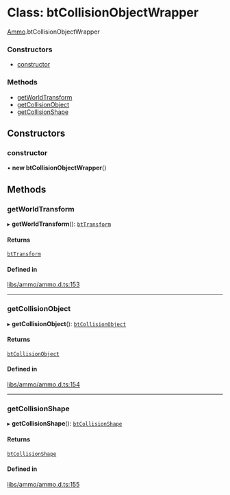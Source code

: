 # Class: btCollisionObjectWrapper

[Ammo](../modules/Ammo.md).btCollisionObjectWrapper


### Constructors

- [constructor](Ammo.btCollisionObjectWrapper.md#constructor)

### Methods

- [getWorldTransform](Ammo.btCollisionObjectWrapper.md#getworldtransform)
- [getCollisionObject](Ammo.btCollisionObjectWrapper.md#getcollisionobject)
- [getCollisionShape](Ammo.btCollisionObjectWrapper.md#getcollisionshape)

## Constructors

### constructor

• **new btCollisionObjectWrapper**()

## Methods

### getWorldTransform

▸ **getWorldTransform**(): [`btTransform`](Ammo.btTransform.md)

#### Returns

[`btTransform`](Ammo.btTransform.md)

#### Defined in

[libs/ammo/ammo.d.ts:153](https://github.com/Orillusion/orillusion/blob/main/src/libs/ammo/ammo.d.ts#L153)

___

### getCollisionObject

▸ **getCollisionObject**(): [`btCollisionObject`](Ammo.btCollisionObject.md)

#### Returns

[`btCollisionObject`](Ammo.btCollisionObject.md)

#### Defined in

[libs/ammo/ammo.d.ts:154](https://github.com/Orillusion/orillusion/blob/main/src/libs/ammo/ammo.d.ts#L154)

___

### getCollisionShape

▸ **getCollisionShape**(): [`btCollisionShape`](Ammo.btCollisionShape.md)

#### Returns

[`btCollisionShape`](Ammo.btCollisionShape.md)

#### Defined in

[libs/ammo/ammo.d.ts:155](https://github.com/Orillusion/orillusion/blob/main/src/libs/ammo/ammo.d.ts#L155)
